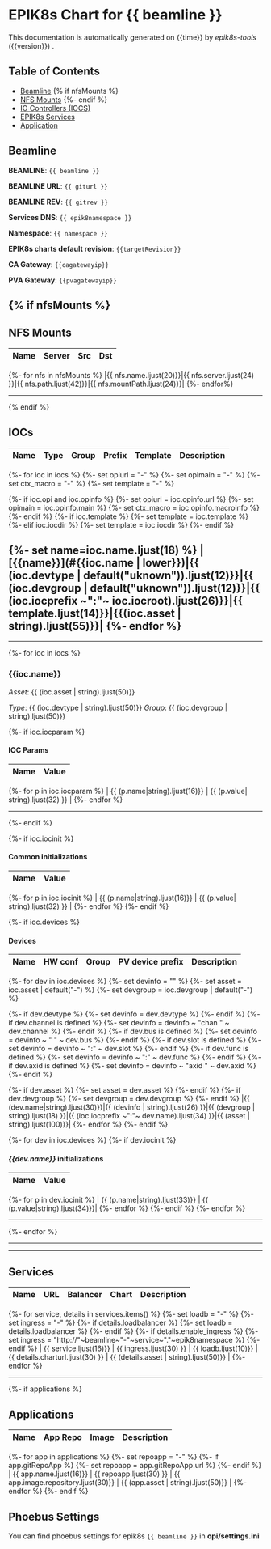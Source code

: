 # EPIK8s Chart for {{ beamline }}

This documentation is automatically generated on {{time}} by *epik8s-tools* ({{version}}) .

## Table of Contents
- [Beamline](#beamline)
{% if nfsMounts %}
- [NFS Mounts](#nfs-mounts)
{%- endif %}
- [IO Controllers (IOCS)](#iocs)
- [EPIK8s Services](#services)
- [Application](#applications)



## Beamline

**BEAMLINE**: `{{ beamline }}`

**BEAMLINE URL**: `{{ giturl }}`

**BEAMLINE REV**: `{{ gitrev }}`

**Services DNS**: `{{ epik8namespace }}`

**Namespace**: `{{ namespace }}`

**EPIK8s charts default revision**: `{{targetRevision}}`

**CA Gateway**: `{{cagatewayip}}`

**PVA Gateway**: `{{pvagatewayip}}`



{% if nfsMounts %}
---

## NFS Mounts

| Name               | Server                 | Src                                      | Dst                    |
|--------------------|------------------------|------------------------------------------|------------------------|
{%- for nfs in nfsMounts %}
|{{ nfs.name.ljust(20)}}|{{ nfs.server.ljust(24) }}|{{ nfs.path.ljust(42)}}|{{ nfs.mountPath.ljust(24)}}|
{%- endfor%}

---

{% endif %}


## IOCs

| Name             | Type       | Group      | Prefix                   |Template      |Description                                         |
|------------------|------------|------------|--------------------------|--------------|---------------------------------------------------|
{%- for ioc in iocs %}
{%- set opiurl = "-" %}
{%- set opimain = "-" %}
{%- set ctx_macro = "-" %}
{%- set template = "-" %}

{%- if ioc.opi and ioc.opinfo %}
{%- set opiurl = ioc.opinfo.url %}
{%- set opimain = ioc.opinfo.main %}
{%- set ctx_macro = ioc.opinfo.macroinfo %}
{%- endif %}
{%- if ioc.template %}
{%- set template = ioc.template %}
{%- elif ioc.iocdir %}
{%- set template = ioc.iocdir %}
{%- endif %}

{%- set name=ioc.name.ljust(18) %}
| [{{name}}](#{{ioc.name | lower}})|{{ (ioc.devtype | default("uknown")).ljust(12)}}|{{ (ioc.devgroup | default("uknown")).ljust(12)}}|{{ (ioc.iocprefix ~":"~ ioc.iocroot).ljust(26)}}|{{ template.ljust(14)}}|{{(ioc.asset | string).ljust(55)}}|
{%- endfor %}
---

---
{%- for ioc in iocs %}
### {{ioc.name}}

*Asset*: {{ (ioc.asset | string).ljust(50)}}

*Type*: {{ (ioc.devtype | string).ljust(50)}}
*Group*: {{ (ioc.devgroup | string).ljust(50)}} 


{%- if ioc.iocparam %}

#### IOC Params

| Name             | Value                            |
|------------------|----------------------------------|

{%- for p in ioc.iocparam %}
| {{ (p.name|string).ljust(16)}} | {{ (p.value| string).ljust(32) }} |
{%- endfor %}

---
{%- endif %}

{%- if ioc.iocinit %}
#### Common initializations

| Name             | Value                             | 
|------------------|-----------------------------------|
{%- for p in ioc.iocinit %}
| {{ (p.name|string).ljust(16)}} | {{ (p.value| string).ljust(32) }} |
{%- endfor %}
{%- endif %}

{%- if ioc.devices %}
#### Devices

| Name                         | HW conf                  | Group            | PV device prefix                 | Description                                                                                        |
|------------------------------|--------------------------|------------------|----------------------------------|----------------------------------------------------------------------------------------------------|

{%- for dev in ioc.devices %}
{%- set devinfo = "" %}
{%- set asset = ioc.asset | default("-") %}
{%- set devgroup = ioc.devgroup | default("-") %}

{%- if dev.devtype %}
{%- set devinfo = dev.devtype %}
{%- endif %}
{%- if dev.channel is defined %}
{%- set devinfo = devinfo ~ "chan " ~ dev.channel %}
{%- endif %}
{%- if dev.bus is defined %}
{%- set devinfo = devinfo ~ " " ~ dev.bus %}
{%- endif %}
{%- if dev.slot is defined %}
{%- set devinfo = devinfo ~ ":" ~ dev.slot %}
{%- endif %}
{%- if dev.func is defined %}
{%- set devinfo = devinfo ~ ":" ~ dev.func %}
{%- endif %}
{%- if dev.axid is defined %}
{%- set devinfo = devinfo ~ "axid " ~ dev.axid %}
{%- endif %}


{%- if dev.asset %}
{%- set asset = dev.asset %}
{%- endif %}
{%- if dev.devgroup %}
{%- set devgroup = dev.devgroup %}
{%- endif %}
|{{ (dev.name|string).ljust(30)}}|{{ (devinfo | string).ljust(26) }}|{{ (devgroup | string).ljust(18) }}|{{ (ioc.iocprefix ~":"~ dev.name).ljust(34) }}|{{ (asset | string).ljust(100)}}|
{%- endfor %}
{%- endif %}

{%- for dev in ioc.devices %}
{%- if dev.iocinit %}

#### ***{{dev.name}}*** initializations


| Name                              | Value                             |
|-----------------------------------|-----------------------------------|
{%- for p in dev.iocinit %}
| {{ (p.name|string).ljust(33)}} | {{ (p.value|string).ljust(34)}}|
{%- endfor %}
{%- endif %}
{%- endfor %}

---
{%- endfor %}

---

---

## Services
| Name             | URL                            | Balancer      | Chart                          |Description                                         |
|------------------|--------------------------------|---------------|--------------------------------|----------------------------------------------------|
{%- for service, details in services.items() %}
{%- set loadb = "-" %}
{%- set ingress = "-" %}
{%- if details.loadbalancer %}
{%- set loadb = details.loadbalancer %}
{%- endif %}
{%- if details.enable_ingress %}
{%- set ingress = "http://"~beamline~"-"~service~"."~epik8namespace %}
{%- endif %}
| {{ service.ljust(16)}} | {{ ingress.ljust(30) }} | {{ loadb.ljust(10)}} | {{ details.charturl.ljust(30) }} | {{ (details.asset | string).ljust(50)}} |
{%- endfor %}

---
{%- if applications %}
## Applications
| Name             | App Repo                       | Image                          |Description                                         |
|------------------|--------------------------------|--------------------------------|----------------------------------------------------|
{%- for app in applications %}
  {%- set repoapp = "-" %}
  {%- if app.gitRepoApp %}
    {%- set repoapp = app.gitRepoApp.url %}
  {%- endif %}
  | {{ app.name.ljust(16)}} | {{ repoapp.ljust(30) }} | {{ app.image.repository.ljust(30)}} | {{ (app.asset | string).ljust(50)}} |
{%- endfor %}
{%- endif %}
## Phoebus Settings
You can find phoebus settings for epik8s `{{ beamline }}` in **opi/settings.ini**


